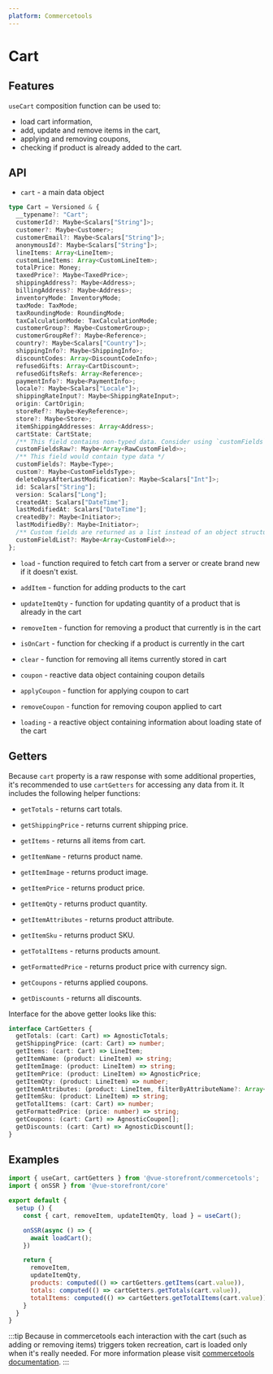 ```yaml
---
platform: Commercetools
---
```


# Cart

## Features

`useCart` composition function can be used to:

* load cart information,
* add, update and remove items in the cart,
* applying and removing coupons,
* checking if product is already added to the cart.

## API

- `cart` - a main data object

```ts
type Cart = Versioned & {
  __typename?: "Cart";
  customerId?: Maybe<Scalars["String"]>;
  customer?: Maybe<Customer>;
  customerEmail?: Maybe<Scalars["String"]>;
  anonymousId?: Maybe<Scalars["String"]>;
  lineItems: Array<LineItem>;
  customLineItems: Array<CustomLineItem>;
  totalPrice: Money;
  taxedPrice?: Maybe<TaxedPrice>;
  shippingAddress?: Maybe<Address>;
  billingAddress?: Maybe<Address>;
  inventoryMode: InventoryMode;
  taxMode: TaxMode;
  taxRoundingMode: RoundingMode;
  taxCalculationMode: TaxCalculationMode;
  customerGroup?: Maybe<CustomerGroup>;
  customerGroupRef?: Maybe<Reference>;
  country?: Maybe<Scalars["Country"]>;
  shippingInfo?: Maybe<ShippingInfo>;
  discountCodes: Array<DiscountCodeInfo>;
  refusedGifts: Array<CartDiscount>;
  refusedGiftsRefs: Array<Reference>;
  paymentInfo?: Maybe<PaymentInfo>;
  locale?: Maybe<Scalars["Locale"]>;
  shippingRateInput?: Maybe<ShippingRateInput>;
  origin: CartOrigin;
  storeRef?: Maybe<KeyReference>;
  store?: Maybe<Store>;
  itemShippingAddresses: Array<Address>;
  cartState: CartState;
  /** This field contains non-typed data. Consider using `customFields` as a typed alternative. */
  customFieldsRaw?: Maybe<Array<RawCustomField>>;
  /** This field would contain type data */
  customFields?: Maybe<Type>;
  custom?: Maybe<CustomFieldsType>;
  deleteDaysAfterLastModification?: Maybe<Scalars["Int"]>;
  id: Scalars["String"];
  version: Scalars["Long"];
  createdAt: Scalars["DateTime"];
  lastModifiedAt: Scalars["DateTime"];
  createdBy?: Maybe<Initiator>;
  lastModifiedBy?: Maybe<Initiator>;
  /** Custom fields are returned as a list instead of an object structure. */
  customFieldList?: Maybe<Array<CustomField>>;
};
```  
- `load` - function required to fetch cart from a server or create brand new if it doesn't exist.
  
- `addItem` - function for adding products to the cart
  
- `updateItemQty` - function for updating quantity of a product that is already in the cart
  
- `removeItem` - function for removing a product that currently is in the cart
  
- `isOnCart` - function for checking if a product is currently in the cart
  
- `clear` - function for removing all items currently stored in cart
  
- `coupon` - reactive data object containing coupon details
  
- `applyCoupon` - function for applying coupon to cart
  
- `removeCoupon` - function for removing coupon applied to cart
  
- `loading` - a reactive object containing information about loading state of the cart

## Getters

Because `cart` property is a raw response with some additional properties, it's recommended to use `cartGetters` for accessing any data from it. It includes the following helper functions:

- `getTotals` - returns cart totals.

- `getShippingPrice` - returns current shipping price.

- `getItems` - returns all items from cart.
  
- `getItemName` - returns product name.

- `getItemImage` - returns product image.

- `getItemPrice` - returns product price.

- `getItemQty` - returns product quantity.

- `getItemAttributes` - returns product attribute.

- `getItemSku` - returns product SKU.

- `getTotalItems` - returns products amount.

- `getFormattedPrice` - returns product price with currency sign.

- `getCoupons` - returns applied coupons.

- `getDiscounts` - returns all discounts.

Interface for the above getter looks like this:

```ts
interface CartGetters {
  getTotals: (cart: Cart) => AgnosticTotals;
  getShippingPrice: (cart: Cart) => number;
  getItems: (cart: Cart) => LineItem;
  getItemName: (product: LineItem) => string;
  getItemImage: (product: LineItem) => string;
  getItemPrice: (product: LineItem) => AgnosticPrice;
  getItemQty: (product: LineItem) => number;
  getItemAttributes: (product: LineItem, filterByAttributeName?: Array<string>) => Record<string, AgnosticAttribute | string>;
  getItemSku: (product: LineItem) => string;
  getTotalItems: (cart: Cart) => number;
  getFormattedPrice: (price: number) => string;
  getCoupons: (cart: Cart) => AgnosticCoupon[];
  getDiscounts: (cart: Cart) => AgnosticDiscount[];
}
```

## Examples

```js
import { useCart, cartGetters } from '@vue-storefront/commercetools';
import { onSSR } from '@vue-storefront/core'

export default {
  setup () {
    const { cart, removeItem, updateItemQty, load } = useCart();

    onSSR(async () => {
      await loadCart();
    })

    return {
      removeItem,
      updateItemQty,
      products: computed(() => cartGetters.getItems(cart.value)),
      totals: computed(() => cartGetters.getTotals(cart.value)),
      totalItems: computed(() => cartGetters.getTotalItems(cart.value))
    }
  }
}
```

:::tip
Because in commercetools each interaction with the cart (such as adding or removing items) triggers token recreation, cart is loaded only when it's really needed. For more information please visit [commercetools documentation](https://docs.commercetools.com/http-api-authorization#create-anonymous-sessions-only-once-necessary).
:::
